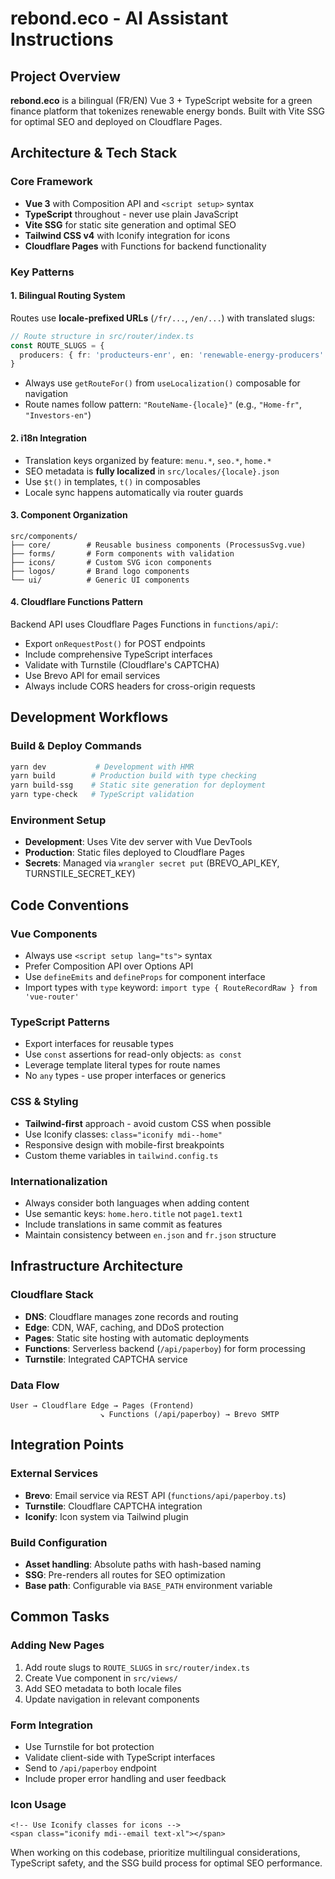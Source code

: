 # rebond.eco - AI Assistant Instructions

## Project Overview
**rebond.eco** is a bilingual (FR/EN) Vue 3 + TypeScript website for a green finance platform that tokenizes renewable energy bonds. Built with Vite SSG for optimal SEO and deployed on Cloudflare Pages.

## Architecture & Tech Stack

### Core Framework
- **Vue 3** with Composition API and `<script setup>` syntax
- **TypeScript** throughout - never use plain JavaScript
- **Vite SSG** for static site generation and optimal SEO
- **Tailwind CSS v4** with Iconify integration for icons
- **Cloudflare Pages** with Functions for backend functionality

### Key Patterns

#### 1. Bilingual Routing System
Routes use **locale-prefixed URLs** (`/fr/...`, `/en/...`) with translated slugs:
```typescript
// Route structure in src/router/index.ts
const ROUTE_SLUGS = {
  producers: { fr: 'producteurs-enr', en: 'renewable-energy-producers' }
}
```
- Always use `getRouteFor()` from `useLocalization()` composable for navigation
- Route names follow pattern: `"RouteName-{locale}"` (e.g., `"Home-fr"`, `"Investors-en"`)

#### 2. i18n Integration
- Translation keys organized by feature: `menu.*`, `seo.*`, `home.*`
- SEO metadata is **fully localized** in `src/locales/{locale}.json`
- Use `$t()` in templates, `t()` in composables
- Locale sync happens automatically via router guards

#### 3. Component Organization
```
src/components/
├── core/        # Reusable business components (ProcessusSvg.vue)
├── forms/       # Form components with validation
├── icons/       # Custom SVG icon components
├── logos/       # Brand logo components
└── ui/          # Generic UI components
```

#### 4. Cloudflare Functions Pattern
Backend API uses Cloudflare Pages Functions in `functions/api/`:
- Export `onRequestPost()` for POST endpoints
- Include comprehensive TypeScript interfaces
- Validate with Turnstile (Cloudflare's CAPTCHA)
- Use Brevo API for email services
- Always include CORS headers for cross-origin requests

## Development Workflows

### Build & Deploy Commands
```bash
yarn dev           # Development with HMR
yarn build        # Production build with type checking
yarn build-ssg    # Static site generation for deployment
yarn type-check   # TypeScript validation
```

### Environment Setup
- **Development**: Uses Vite dev server with Vue DevTools
- **Production**: Static files deployed to Cloudflare Pages
- **Secrets**: Managed via `wrangler secret put` (BREVO_API_KEY, TURNSTILE_SECRET_KEY)

## Code Conventions

### Vue Components
- Always use `<script setup lang="ts">` syntax
- Prefer Composition API over Options API
- Use `defineEmits` and `defineProps` for component interface
- Import types with `type` keyword: `import type { RouteRecordRaw } from 'vue-router'`

### TypeScript Patterns
- Export interfaces for reusable types
- Use `const` assertions for read-only objects: `as const`
- Leverage template literal types for route names
- No `any` types - use proper interfaces or generics

### CSS & Styling
- **Tailwind-first** approach - avoid custom CSS when possible
- Use Iconify classes: `class="iconify mdi--home"` 
- Responsive design with mobile-first breakpoints
- Custom theme variables in `tailwind.config.ts`

### Internationalization
- Always consider both languages when adding content
- Use semantic keys: `home.hero.title` not `page1.text1`
- Include translations in same commit as features
- Maintain consistency between `en.json` and `fr.json` structure

## Infrastructure Architecture

### Cloudflare Stack
- **DNS**: Cloudflare manages zone records and routing
- **Edge**: CDN, WAF, caching, and DDoS protection
- **Pages**: Static site hosting with automatic deployments
- **Functions**: Serverless backend (`/api/paperboy`) for form processing
- **Turnstile**: Integrated CAPTCHA service

### Data Flow
```
User → Cloudflare Edge → Pages (Frontend)
                    ↘ Functions (/api/paperboy) → Brevo SMTP
```

## Integration Points

### External Services
- **Brevo**: Email service via REST API (`functions/api/paperboy.ts`)
- **Turnstile**: Cloudflare CAPTCHA integration
- **Iconify**: Icon system via Tailwind plugin

### Build Configuration
- **Asset handling**: Absolute paths with hash-based naming
- **SSG**: Pre-renders all routes for SEO optimization
- **Base path**: Configurable via `BASE_PATH` environment variable

## Common Tasks

### Adding New Pages
1. Add route slugs to `ROUTE_SLUGS` in `src/router/index.ts`
2. Create Vue component in `src/views/`
3. Add SEO metadata to both locale files
4. Update navigation in relevant components

### Form Integration
- Use Turnstile for bot protection
- Validate client-side with TypeScript interfaces
- Send to `/api/paperboy` endpoint
- Include proper error handling and user feedback

### Icon Usage
```vue
<!-- Use Iconify classes for icons -->
<span class="iconify mdi--email text-xl"></span>
```

When working on this codebase, prioritize multilingual considerations, TypeScript safety, and the SSG build process for optimal SEO performance.